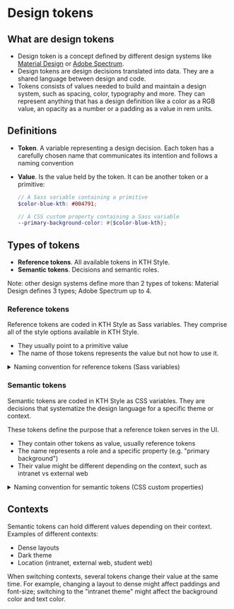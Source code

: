 # Design tokens

## What are design tokens

- Design token is a concept defined by different design systems like [Material Design](https://m3.material.io/foundations/design-tokens/overview) or [Adobe Spectrum](https://spectrum.adobe.com/page/design-tokens/).
- Design tokens are design decisions translated into data. They are a shared language between design and code.
- Tokens consists of values needed to build and maintain a design system, such as spacing, color, typography and more. They can represent anything that has a design definition like a color as a RGB value, an opacity as a number or a padding as a value in rem units.

## Definitions

- **Token**. A variable representing a design decision. Each token has a carefully chosen name that communicates its intention and follows a naming convention
- **Value**. Is the value held by the token. It can be another token or a primitive:

  ```scss
  // A Sass variable containing a primitive
  $color-blue-kth: #004791;

  // A CSS custom property containing a Sass variable
  --primary-background-color: #{$color-blue-kth};
  ```

## Types of tokens

- **Reference tokens**. All available tokens in KTH Style.
- **Semantic tokens**. Decisions and semantic roles.

Note: other design systems define more than 2 types of tokens: Material Design defines 3 types; Adobe Spectrum up to 4.

### Reference tokens

Reference tokens are coded in KTH Style as Sass variables. They comprise all of the style options available in KTH Style.

- They usually point to a primitive value
- The name of those tokens represents the value but not how to use it.

<details>
<summary>Naming convention for reference tokens (Sass variables)</summary>

```
<category>-<names>
```

Where:

- `<category>` is a name that groups several tokens like `color`, `font` or `layout`
- `<names>` (separated with dashes) identifies the token uniquely. Add all words needed to describe uniquely a token

Examples:

```
color-blue-kth
color-white
space-4
```

</details>

### Semantic tokens

Semantic tokens are coded in KTH Style as CSS variables. They are decisions that systematize the design language for a specific theme or context.

These tokens define the purpose that a reference token serves in the UI.

- They contain other tokens as value, usually reference tokens
- The name represents a role and a specific property (e.g. "primary background")
- Their value might be different depending on the context, such as intranet vs external web

<details>
<summary>Naming convention for semantic tokens (CSS custom properties)</summary>

It "should sound" like an actual CSS property. Last words should be similar to CSS properties (like `color` or `background-color`). Other words should give a sense on the role of the token

```
--unboxed-secondary-color
--secondary-color
--primary-background-color
```

</details>

## Contexts

Semantic tokens can hold different values depending on their context. Examples of different contexts:

- Dense layouts
- Dark theme
- Location (intranet, external web, student web)

When switching contexts, several tokens change their value at the same time. For example, changing a layout to dense might affect paddings and font-size; switching to the "intranet theme" might affect the background color and text color.
